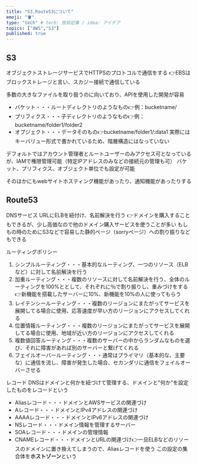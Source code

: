 ```yaml
---
title: "S3,Route53について"
emoji: "🪣"
type: "tech" # tech: 技術記事 / idea: アイデア
topics: ["AWS","S3"]
published: true
---
```

## S3
オブジェクトストレージサービスでHTTPSのプロトコルで通信をする
👉EBSはブロックストレージと言い、スカジー接続で通信している

多数の大きなファイルを取り扱うのに向いており、APIを使用した開発が容易

- バケット・・・ルートディレクトリのようなもの👉例：bucketname/
- プリフィクス・・・子ディレクトリのようなもの👉例：bucketname/folder1/folder2
- オブジェクト・・・データそのもの👉bucketname/folder1/:data1
実際にはキーバリュー形式で書かれているため、階層構造にはなっていない

デフォルトではアカウント管理者とルートユーザーのみアクセス可となっているが、IAMで権限管理可能（特定IPアドレスのみなどの接続元の管理も可）
バケット、プリフィクス、オブジェクト単位でも設定が可能

そのほかにもwebサイトホスティング機能があったり、通知機能があったりする

## Route53
DNSサービス
URLにELBを紐付け、名前解決を行う
👉ドメインを購入することもできるが、少し高価なので他のドメイン購入サービスを使うことが多い
もしもの時のためにS3などで容易した静的ページ（sorryページ）への割り振りなどもできる

ルーティングポリシー
1. シンプルルーティング・・・基本的なルーティング、一つのリソース（ELBなど）に対して名前解決を行う
2. 加重ルーティング・・・複数のリソースに対して名前解決を行う、全体のルーティングを100%ととして、それぞれに％で割り振りし、重みづけをする👉新機能を搭載したサーバーに10%、新機能を10%の人に使ってもらう
3. レイテンシールーティング・・・複数のリージョンにまたがってサービスを展開してる場合に使用、応答速度が早い方のリージョンにアクセスしてくれる
4. 位置情報ルーティング・・・複数のリージョンにまたがってサービスを展開してる場合に使用、地域が近い方のリージョンにアクセスしてくれる
5. 複数値回答ルーティング・・・複数のサーバーの中からランダムなものを選び、それに障害があれば別のサーバーと繋げてくれる
6. フェイルオーバールーティング・・・通常はプライマリ（基本的な、主要な）に通信を流し、障害が発生した場合、セカンダリに通信をフェイルオーバーさせる

レコード
DNSはドメインと何かを紐づけて管理する、ドメインと"何か"を設定したものをレコードという
- Aliasレコード・・・ドメインとAWSサービスの関連づけ
- Aレコード・・・ドメインとIPv4アドレスの関連づけ
- AAAAレコード・・・ドメインとIPv6アドレスの関連づけ
- NSレコード・・・ドメイン情報を管理するサーバー
- SOAレコード・・・ドメインの管理情報
- CNAMEレコード・・・ドメインとURLの関連づけ👉一旦ELBなどのリソースのドメインに置き換えてしまうので、Aliasレコードを使う
この設定の集合体を**ホストゾーン**という
